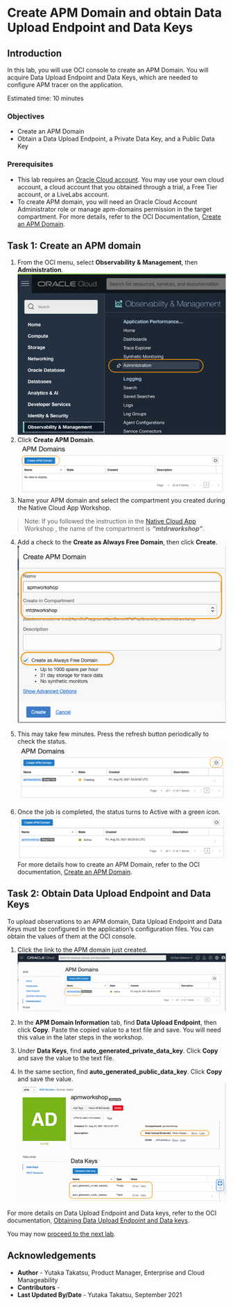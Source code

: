 # Create APM Domain and obtain Data Upload Endpoint and Data Keys

## Introduction

In this lab, you will use OCI console to create an APM Domain. You will acquire Data Upload Endpoint and Data Keys, which are needed to configure APM tracer on the application.

Estimated time: 10 minutes

### Objectives

*	Create an APM Domain
*	Obtain a Data Upload Endpoint, a Private Data Key, and a Public Data Key


### Prerequisites

* This lab requires an [Oracle Cloud account](https://www.oracle.com/cloud/free/). You may use your own cloud account, a cloud account that you obtained through a trial, a Free Tier account, or a LiveLabs account.
* To create APM domain, you will need an Oracle Cloud Account Administrator role or manage apm-domains permission in the target compartment. For more details, refer to the OCI Documentation, [Create an APM Domain](https://docs.oracle.com/en-us/iaas/application-performance-monitoring/doc/create-apm-domain.html).

## Task 1: Create an APM domain

1.	From the OCI menu, select **Observability & Management**, then **Administration**.
	![OCI Console Menu](images/2-1-domain.png " ")
2.	Click **Create APM Domain**.
  ![OCI Console, Create APM Domain](images/2-2-domain.png " ")
3. Name your APM domain and select the compartment you created during the Native Cloud App Workshop.

>Note: If you followed the instruction in the [Native Cloud App](https://apexapps.oracle.com/pls/apex/dbpm/r/livelabs/workshop-attendee-2?p210_workshop_id=814&p210_type=1&session=10648029398196) Workshop , the name of the compartment is ***“mtdrworkshop”***.

4. Add a check to the **Create as Always Free Domain**, then click **Create**.
  ![OCI Console, Create APM Domain](images/2-3-domain.png " ")

5.	This may take few minutes. Press the refresh button periodically to check the status.
  ![OCI Console, Create APM Domain](images/2-4-domain.png " ")
6.	Once the job is completed, the status turns to Active with a green icon.
  ![OCI Console, Create APM Domain](images/2-5-domain.png " ")
  For more details how to create an APM Domain, refer to the OCI documentation, [Create an APM Domain](https://docs.oracle.com/en-us/iaas/application-performance-monitoring/doc/create-apm-domain.html).

## Task 2: Obtain Data Upload Endpoint and Data Keys

To upload observations to an APM domain, Data Upload Endpoint and Data Keys must be configured in the application’s configuration files. You can obtain the values of them at the OCI console.

1.	Click the link to the APM domain just created.
  ![OCI Console, APM Domain](images/3-1-domain.png " ")

2.	In the **APM Domain Information** tab, find **Data Upload Endpoint**, then click **Copy**. Paste the copied value to a text file and save. You will need this value in the later steps in the workshop.

3. Under **Data Keys**, find **auto\_generated\_private_data\_key**. Click **Copy** and save the value to the text file.
4. In the same section, find **auto\_generated\_public_data\_key**. Click **Copy** and save the value.
  ![OCI Console, APM Domain](images/3-2-domain.png " ")

For more details on Data Upload Endpoint and Data keys, refer to the OCI documentation, [Obtaining Data Upload Endpoint and Data keys](https://docs.oracle.com/en-us/iaas/application-performance-monitoring/doc/obtain-data-upload-endpoint-and-data-keys.html).


You may now [proceed to the next lab](#next).

## Acknowledgements

* **Author** - Yutaka Takatsu, Product Manager, Enterprise and Cloud Manageability
* **Contributors** -
* **Last Updated By/Date** - Yutaka Takatsu, September 2021
